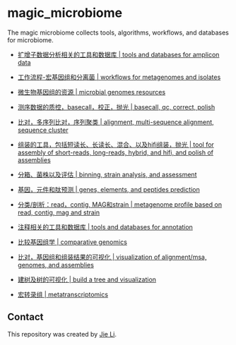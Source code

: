 # magic_microbiome

The magic microbiome collects tools, algorithms, workflows, and databases for microbiome.

- [扩增子数据分析相关的工具和数据库 | tools and databases for amplicon data](./amplicon.md)
- [工作流程-宏基因组和分离菌 | workflows for metagenomes and isolates](./workflows-metagenome-isolates.md)
- [微生物基因组的资源 | microbial genomes resources](./microbial-genomes-resource.md)

- [测序数据的质控，basecall，校正，抛光 | basecall, qc, correct, polish](./basecall-qc-correct-polish.md)
- [比对，多序列比对，序列聚类 | alignment, multi-sequence alignment, sequence cluster](./align-mapping-msa-cluster.md)
- [组装的工具，包括短读长、长读长、混合、以及hifi组装，抛光 | tool for assembly of short-reads, long-reads, hybrid, and hifi, and polish of assemblies](./assembly-short-long-hybrid-hifi-polish.md)
- [分箱、菌株以及评估 | binning, strain analysis, and assessment](./bin-strain-assess.md)
- [基因，元件和肽预测 | genes, elements, and peptides prediction](./predict-gene-elements.md)
- [分类/剖析：read，contig, MAG和strain | metagenome profile based on read, contig, mag and strain](./tax-read-contig-mag-strain.md)
- [注释相关的工具和数据库 | tools and databases for annotation](./annotation-tools-databases.md)
- [比较基因组学 | comparative genomics](./comparative-genomics.md)

- [比对，基因组和组装结果的可视化 | visualization of alignment/msa, genomes, and assemblies](./view-msa-genome-assemblies.md)

- [建树及树的可视化 | build a tree and visualization](./build_tree-view.md)

- [宏转录组 | metatranscriptomics](./metatranscriptomic.md)

## Contact
This repository was created by [Jie Li](https://github.com/lijierr).
